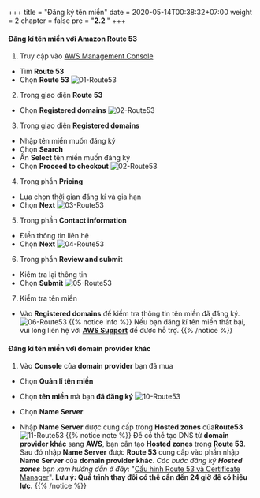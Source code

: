 +++
title = "Đăng ký tên miền"
date = 2020-05-14T00:38:32+07:00
weight = 2
chapter = false
pre = "<b>2.2 </b>"
+++

#### Đăng kí tên miền với Amazon Route 53

1. Truy cập vào [AWS Management Console](https://aws.amazon.com/vi/free/?gclid=CjwKCAjw_ZC2BhAQEiwAXSgClvWbbk-Y8aK5QEAweAN7K8tLmdmvIiZuLvrcXaHfX9HrfLJlZr3U2xoC6y4QAvD_BwE&trk=c4f45c53-585c-4b31-8fbf-d39fbcdc603a&sc_channel=ps&ef_id=CjwKCAjw_ZC2BhAQEiwAXSgClvWbbk-Y8aK5QEAweAN7K8tLmdmvIiZuLvrcXaHfX9HrfLJlZr3U2xoC6y4QAvD_BwE:G:s&s_kwcid=AL!4422!3!637354294239!e!!g!!aws!19043613274!143453611386&all-free-tier.sort-by=item.additionalFields.SortRank&all-free-tier.sort-order=asc&awsf.Free%20Tier%20Types=*all&awsf.Free%20Tier%20Categories=*all)

- Tìm **Route 53**
- Chọn **Route 53**
  ![01-Route53](/images/2/2-03-domain.png?width=90pc)

2. Trong giao diện **Route 53**

- Chọn **Registered domains**
  ![02-Route53](/images/2/2-04-domain.png?width=90pc)

3. Trong giao diện **Registered domains**

- Nhập tên miển muốn đăng ký
- Chọn **Search**
- Ấn **Select** tên miền muốn đăng ký
- Chọn **Proceed to checkout**
  ![02-Route53](/images/2/2-05-domain.png?width=90pc)

4. Trong phần **Pricing**

- Lựa chọn thời gian đăng kí và gia hạn
- Chọn **Next**
  ![03-Route53](/images/2/2-06-domain.png?width=90pc)

5. Trong phần **Contact information**

- Điền thông tin liên hệ
- Chọn **Next**
  ![04-Route53](/images/2/2-07-domain.png?width=90pc)

6. Trong phần **Review and submit**

- Kiểm tra lại thông tin
- Chọn **Submit**
  ![05-Route53](/images/2/2-08-domain.png?width=90pc)

7. Kiểm tra tên miền

- Vào **Registered domains** để kiểm tra thông tin tên miền đã đăng ký.
  ![06-Route53](/images/2/2-09-domain.png?width=90pc)
  {{% notice info %}}
  Nếu bạn đăng kí tên miền thất bại, vui lòng liên hệ với [**AWS Support**](https://support.console.aws.amazon.com/) để được hỗ trợ.
  {{% /notice %}}

#### Đăng kí tên miền với domain provider khác

1. Vào **Console** của **domain provider** bạn đã mua

- Chọn **Quản lí tên miền**
- Chọn **tên miền** mà bạn **đã đăng ký**
  ![10-Route53](/images/2/2-10-domain.png?width=90pc)

- Chọn **Name Server**
- Nhập **Name Server** được cung cấp trong **Hosted zones** của**Route53**
  ![11-Route53](/images/2/2-11-domain.png?width=90pc)
  {{% notice note %}}
  Để có thể tạo DNS từ **domain provider khác** sang **AWS**, bạn cần tạo **Hosted zones** trong **Route 53**. Sau đó nhập **Name Server** được **Route 53** cung cấp vào phần nhập **Name Server** của **domain provider khác**. _Các bước đăng ký **Hosted zones** bạn xem hướng dẫn ở đây_: "[Cấu hình Route 53 và Certificate Manager](3-deployment-frontend/3-Route53-ACM)". **Lưu ý: Quá trình thay đổi có thể cần đến 24 giờ để có hiệu lực.**
  {{% /notice %}}
